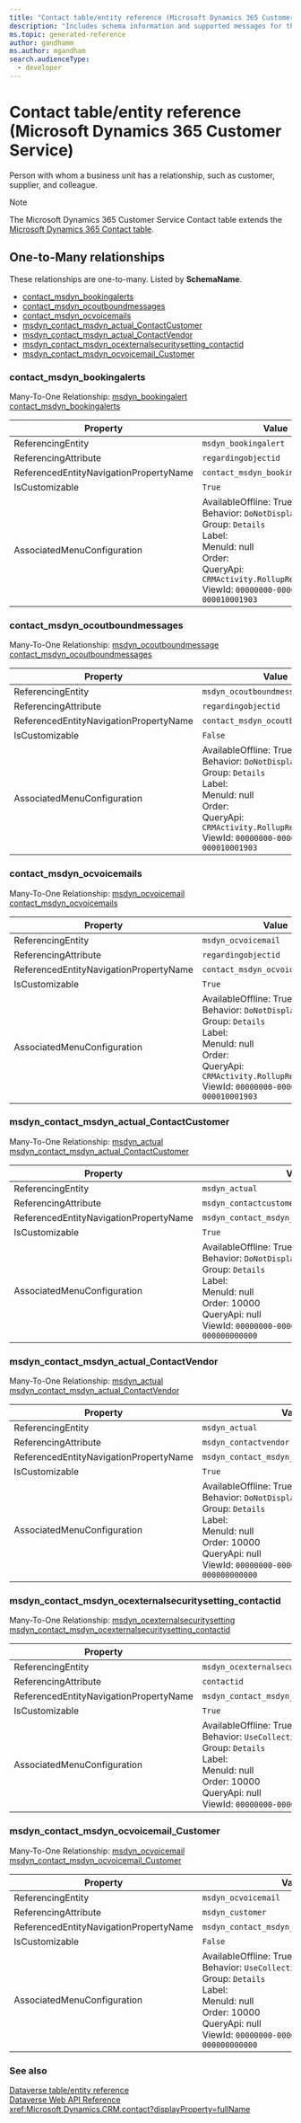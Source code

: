 ```yaml
---
title: "Contact table/entity reference (Microsoft Dynamics 365 Customer Service)"
description: "Includes schema information and supported messages for the Contact table/entity with Microsoft Dynamics 365 Customer Service."
ms.topic: generated-reference
author: gandhamm
ms.author: mgandham
search.audienceType: 
  - developer
---
```


# Contact table/entity reference (Microsoft Dynamics 365 Customer Service)

Person with whom a business unit has a relationship, such as customer, supplier, and colleague.

> [!NOTE]
> The Microsoft Dynamics 365 Customer Service Contact table extends the [Microsoft Dynamics 365 Contact table](/dynamics365/developer/reference/entities/contact).




## One-to-Many relationships

These relationships are one-to-many. Listed by **SchemaName**.

- [contact_msdyn_bookingalerts](#BKMK_contact_msdyn_bookingalerts)
- [contact_msdyn_ocoutboundmessages](#BKMK_contact_msdyn_ocoutboundmessages)
- [contact_msdyn_ocvoicemails](#BKMK_contact_msdyn_ocvoicemails)
- [msdyn_contact_msdyn_actual_ContactCustomer](#BKMK_msdyn_contact_msdyn_actual_ContactCustomer)
- [msdyn_contact_msdyn_actual_ContactVendor](#BKMK_msdyn_contact_msdyn_actual_ContactVendor)
- [msdyn_contact_msdyn_ocexternalsecuritysetting_contactid](#BKMK_msdyn_contact_msdyn_ocexternalsecuritysetting_contactid)
- [msdyn_contact_msdyn_ocvoicemail_Customer](#BKMK_msdyn_contact_msdyn_ocvoicemail_Customer)

### <a name="BKMK_contact_msdyn_bookingalerts"></a> contact_msdyn_bookingalerts

Many-To-One Relationship: [msdyn_bookingalert contact_msdyn_bookingalerts](msdyn_bookingalert.md#BKMK_contact_msdyn_bookingalerts)

|Property|Value|
|---|---|
|ReferencingEntity|`msdyn_bookingalert`|
|ReferencingAttribute|`regardingobjectid`|
|ReferencedEntityNavigationPropertyName|`contact_msdyn_bookingalerts`|
|IsCustomizable|`True`|
|AssociatedMenuConfiguration|AvailableOffline: True<br />Behavior: `DoNotDisplay`<br />Group: `Details`<br />Label: <br />MenuId: null<br />Order: <br />QueryApi: `CRMActivity.RollupRelatedByParty`<br />ViewId: `00000000-0000-0000-00aa-000010001903`|

### <a name="BKMK_contact_msdyn_ocoutboundmessages"></a> contact_msdyn_ocoutboundmessages

Many-To-One Relationship: [msdyn_ocoutboundmessage contact_msdyn_ocoutboundmessages](msdyn_ocoutboundmessage.md#BKMK_contact_msdyn_ocoutboundmessages)

|Property|Value|
|---|---|
|ReferencingEntity|`msdyn_ocoutboundmessage`|
|ReferencingAttribute|`regardingobjectid`|
|ReferencedEntityNavigationPropertyName|`contact_msdyn_ocoutboundmessages`|
|IsCustomizable|`False`|
|AssociatedMenuConfiguration|AvailableOffline: True<br />Behavior: `DoNotDisplay`<br />Group: `Details`<br />Label: <br />MenuId: null<br />Order: <br />QueryApi: `CRMActivity.RollupRelatedByParty`<br />ViewId: `00000000-0000-0000-00aa-000010001903`|

### <a name="BKMK_contact_msdyn_ocvoicemails"></a> contact_msdyn_ocvoicemails

Many-To-One Relationship: [msdyn_ocvoicemail contact_msdyn_ocvoicemails](msdyn_ocvoicemail.md#BKMK_contact_msdyn_ocvoicemails)

|Property|Value|
|---|---|
|ReferencingEntity|`msdyn_ocvoicemail`|
|ReferencingAttribute|`regardingobjectid`|
|ReferencedEntityNavigationPropertyName|`contact_msdyn_ocvoicemails`|
|IsCustomizable|`True`|
|AssociatedMenuConfiguration|AvailableOffline: True<br />Behavior: `DoNotDisplay`<br />Group: `Details`<br />Label: <br />MenuId: null<br />Order: <br />QueryApi: `CRMActivity.RollupRelatedByParty`<br />ViewId: `00000000-0000-0000-00aa-000010001903`|

### <a name="BKMK_msdyn_contact_msdyn_actual_ContactCustomer"></a> msdyn_contact_msdyn_actual_ContactCustomer

Many-To-One Relationship: [msdyn_actual msdyn_contact_msdyn_actual_ContactCustomer](msdyn_actual.md#BKMK_msdyn_contact_msdyn_actual_ContactCustomer)

|Property|Value|
|---|---|
|ReferencingEntity|`msdyn_actual`|
|ReferencingAttribute|`msdyn_contactcustomer`|
|ReferencedEntityNavigationPropertyName|`msdyn_contact_msdyn_actual_ContactCustomer`|
|IsCustomizable|`True`|
|AssociatedMenuConfiguration|AvailableOffline: True<br />Behavior: `DoNotDisplay`<br />Group: `Details`<br />Label: <br />MenuId: null<br />Order: 10000<br />QueryApi: null<br />ViewId: `00000000-0000-0000-0000-000000000000`|

### <a name="BKMK_msdyn_contact_msdyn_actual_ContactVendor"></a> msdyn_contact_msdyn_actual_ContactVendor

Many-To-One Relationship: [msdyn_actual msdyn_contact_msdyn_actual_ContactVendor](msdyn_actual.md#BKMK_msdyn_contact_msdyn_actual_ContactVendor)

|Property|Value|
|---|---|
|ReferencingEntity|`msdyn_actual`|
|ReferencingAttribute|`msdyn_contactvendor`|
|ReferencedEntityNavigationPropertyName|`msdyn_contact_msdyn_actual_ContactVendor`|
|IsCustomizable|`True`|
|AssociatedMenuConfiguration|AvailableOffline: True<br />Behavior: `DoNotDisplay`<br />Group: `Details`<br />Label: <br />MenuId: null<br />Order: 10000<br />QueryApi: null<br />ViewId: `00000000-0000-0000-0000-000000000000`|

### <a name="BKMK_msdyn_contact_msdyn_ocexternalsecuritysetting_contactid"></a> msdyn_contact_msdyn_ocexternalsecuritysetting_contactid

Many-To-One Relationship: [msdyn_ocexternalsecuritysetting msdyn_contact_msdyn_ocexternalsecuritysetting_contactid](msdyn_ocexternalsecuritysetting.md#BKMK_msdyn_contact_msdyn_ocexternalsecuritysetting_contactid)

|Property|Value|
|---|---|
|ReferencingEntity|`msdyn_ocexternalsecuritysetting`|
|ReferencingAttribute|`contactid`|
|ReferencedEntityNavigationPropertyName|`msdyn_contact_msdyn_ocexternalsecuritysetting_contactid`|
|IsCustomizable|`True`|
|AssociatedMenuConfiguration|AvailableOffline: True<br />Behavior: `UseCollectionName`<br />Group: `Details`<br />Label: <br />MenuId: null<br />Order: 10000<br />QueryApi: null<br />ViewId: `00000000-0000-0000-0000-000000000000`|

### <a name="BKMK_msdyn_contact_msdyn_ocvoicemail_Customer"></a> msdyn_contact_msdyn_ocvoicemail_Customer

Many-To-One Relationship: [msdyn_ocvoicemail msdyn_contact_msdyn_ocvoicemail_Customer](msdyn_ocvoicemail.md#BKMK_msdyn_contact_msdyn_ocvoicemail_Customer)

|Property|Value|
|---|---|
|ReferencingEntity|`msdyn_ocvoicemail`|
|ReferencingAttribute|`msdyn_customer`|
|ReferencedEntityNavigationPropertyName|`msdyn_contact_msdyn_ocvoicemail_Customer`|
|IsCustomizable|`False`|
|AssociatedMenuConfiguration|AvailableOffline: True<br />Behavior: `UseCollectionName`<br />Group: `Details`<br />Label: <br />MenuId: null<br />Order: 10000<br />QueryApi: null<br />ViewId: `00000000-0000-0000-0000-000000000000`|



### See also

[Dataverse table/entity reference](/power-apps/developer/data-platform/reference/about-entity-reference)  
[Dataverse Web API Reference](/power-apps/developer/data-platform/webapi/reference/about)   
<xref:Microsoft.Dynamics.CRM.contact?displayProperty=fullName>
